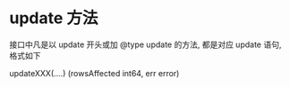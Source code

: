 # update 方法

接口中凡是以  update 开头或加 @type update 的方法, 都是对应 update 语句, 格式如下

updateXXX(....) (rowsAffected int64, err error)